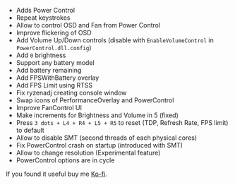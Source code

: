 - Adds Power Control
- Repeat keystrokes
- Allow to control OSD and Fan from Power Control
- Improve flickering of OSD
- Add Volume Up/Down controls (disable with `EnableVolumeControl` in `PowerControl.dll.config`)
- Add `0` brightness
- Support any battery model
- Add battery remaining
- Add FPSWithBattery overlay
- Add FPS Limit using RTSS
- Fix ryzenadj creating console window
- Swap icons of PerformanceOverlay and PowerControl
- Improve FanControl UI
- Make increments for Brightness and Volume in 5 (fixed)
- Press `3 dots + L4 + R4 + L5 + R5` to reset (TDP, Refresh Rate, FPS limit) to default
- Allow to disable SMT (second threads of each physical cores)
- Fix PowerControl crash on startup (introduced with SMT)
- Allow to change resolution (Experimental feature)
- PowerControl options are in cycle

If you found it useful buy me [Ko-fi](https://ko-fi.com/ayufan).

